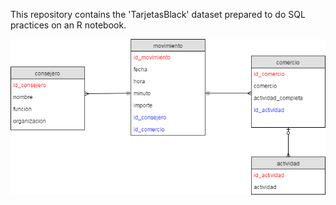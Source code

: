 This repository contains the 'TarjetasBlack' dataset prepared to do SQL practices on an R notebook.

![](images/TarjetasBlack.png)
